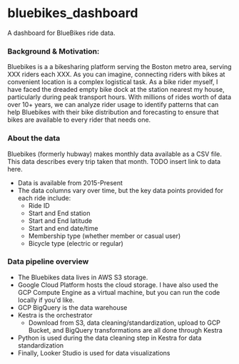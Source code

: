 # bluebikes_dashboard
A dashboard for BlueBikes ride data. 

### Background & Motivation: 
Bluebikes is a a bikesharing platform serving the Boston metro area, serving XXX riders each XXX. 
As you can imagine, connecting riders with bikes at convenient location is a complex logistical task. As a bike rider myself, I have faced the dreaded empty bike dock at the station nearest my house, particularly during peak transport hours. 
With millions of rides worth of data over 10+ years, we can analyze rider usage to identify patterns that can help Bluebikes with their bike distribution and forecasting to ensure that bikes are available to every rider that needs one. 

### About the data

Bluebikes (formerly hubway) makes monthly data available as a CSV file. This data describes every trip taken that month. 
TODO insert link to data here. 

- Data is available from 2015-Present
- The data columns vary over time, but the key data points provided for each ride include:
    - Ride ID
    - Start and End station
    - Start and End latitude
    - Start and end date/time
    - Membership type (whether member or casual user)
    - Bicycle type (electric or regular)
 
### Data pipeline overview 

- The Bluebikes data lives in AWS S3 storage.
- Google Cloud Platform hosts the cloud storage. I have also used the GCP Compute Engine as a virtual machine, but you can run the code locally if you'd like.
- GCP BigQuery is the data warehouse
- Kestra is the orchestrator
  - Download from S3, data cleaning/standardization, upload to GCP Bucket, and BigQuery transformations are all done through Kestra
- Python is used during the data cleaning step in Kestra for data standardization
- Finally, Looker Studio is used for data visualizations 



   
